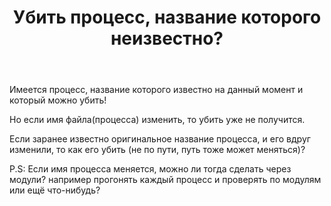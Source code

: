 ﻿---
title: "Убить процесс, название которого неизвестно?"
se.owner.user_id: 324060
se.owner.display_name: "Anonymous"
se.owner.link: "https://ru.stackoverflow.com/users/324060/anonymous"
se.link: "https://ru.stackoverflow.com/questions/934493/%d0%a3%d0%b1%d0%b8%d1%82%d1%8c-%d0%bf%d1%80%d0%be%d1%86%d0%b5%d1%81%d1%81-%d0%bd%d0%b0%d0%b7%d0%b2%d0%b0%d0%bd%d0%b8%d0%b5-%d0%ba%d0%be%d1%82%d0%be%d1%80%d0%be%d0%b3%d0%be-%d0%bd%d0%b5%d0%b8%d0%b7%d0%b2%d0%b5%d1%81%d1%82%d0%bd%d0%be"
se.question_id: 934493
se.post_type: question
se.score: 1
---
<p>Имеется процесс, название которого известно на данный момент и который можно убить!</p>

<p>Но если имя файла(процесса) изменить, то убить уже не получится. </p>

<p>Если заранее известно оригинальное название процесса, и его вдруг изменили, то как его убить (не по пути, путь тоже может меняться)? </p>

<p>P.S: Если имя процесса меняется, можно ли тогда сделать через модули? например прогонять каждый процесс и проверять по модулям или ещё что-нибудь?</p>
